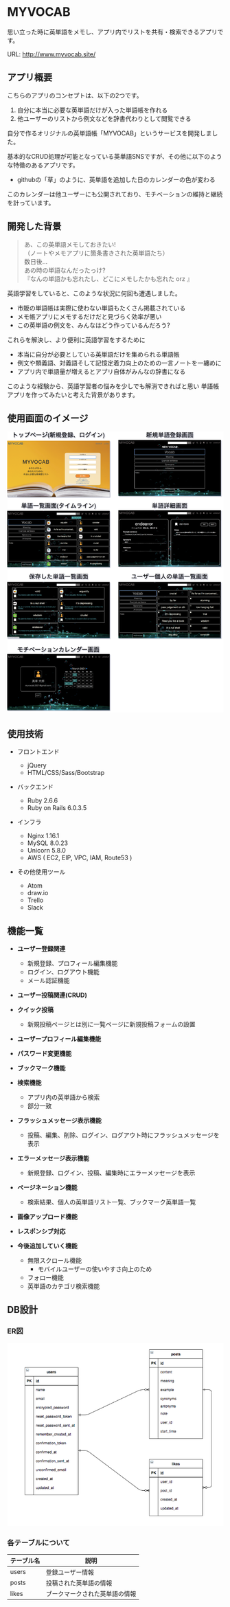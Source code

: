 # MYVOCAB

思い立った時に英単語をメモし、アプリ内でリストを共有・検索できるアプリです。

URL: http://www.myvocab.site/

## アプリ概要

こちらのアプリのコンセプトは、以下の2つです。

1. 自分に本当に必要な英単語だけが入った単語帳を作れる
2. 他ユーザーのリストから例文などを辞書代わりとして閲覧できる

自分で作るオリジナルの英単語帳「MYVOCAB」というサービスを開発しました。

基本的なCRUD処理が可能となっている英単語SNSですが、その他に以下のような特徴のあるアプリです。

- githubの「草」のように、英単語を追加した日のカレンダーの色が変わる

このカレンダーは他ユーザーにも公開されており、モチベーションの維持と継続を計っています。

## 開発した背景

> あ、この英単語メモしておきたい! <br>
（ノートやメモアプリに箇条書きされた英単語たち） <br>
 数日後... <br>
 あの時の単語なんだったっけ? <br>
 『なんの単語かも忘れたし、どこにメモしたかも忘れた orz 』

 英語学習をしていると、このような状況に何回も遭遇しました。

 - 市販の単語帳は実際に使わない単語もたくさん掲載されている
 - メモ帳アプリにメモするだけだと見づらく効率が悪い
 - この英単語の例文を、みんなはどう作っているんだろう?

これらを解決し、より便利に英語学習をするために

 - 本当に自分が必要としている英単語だけを集められる単語帳
 - 例文や類義語、対義語そして記憶定着力向上のための一言ノートを一纏めに
 - アプリ内で単語量が増えるとアプリ自体がみんなの辞書になる

このような経験から、英語学習者の悩みを少しでも解消できればと思い
単語帳アプリを作ってみたいと考えた背景があります。

## 使用画面のイメージ

![description_Image](app/assets/images/readme_image.png)

## 使用技術

- フロントエンド
  - jQuery
  - HTML/CSS/Sass/Bootstrap

- バックエンド
  - Ruby 2.6.6
  - Ruby on Rails 6.0.3.5

- インフラ
  - Nginx 1.16.1
  - MySQL 8.0.23
  - Unicorn 5.8.0
  - AWS ( EC2, EIP, VPC, IAM, Route53 )

- その他使用ツール
  - Atom
  - draw.io
  - Trello
  - Slack

## 機能一覧

- **ユーザー登録関連**
  - 新規登録、プロフィール編集機能
  - ログイン、ログアウト機能
  - メール認証機能

- **ユーザー投稿関連(CRUD)**

- **クイック投稿**
  - 新規投稿ページとは別に一覧ページに新規投稿フォームの設置

- **ユーザープロフィール編集機能**

- **パスワード変更機能**

- **ブックマーク機能**

- **検索機能**
  - アプリ内の英単語から検索
  - 部分一致

- **フラッシュメッセージ表示機能**
  - 投稿、編集、削除、ログイン、ログアウト時にフラッシュメッセージを表示

- **エラーメッセージ表示機能**
  - 新規登録、ログイン、投稿、編集時にエラーメッセージを表示

- **ページネーション機能**
  - 検索結果、個人の英単語リスト一覧、ブックマーク英単語一覧

- **画像アップロード機能**

- **レスポンシブ対応**

- **今後追加していく機能**
  - 無限スクロール機能 <br>
    - モバイルユーザーの使いやすさ向上のため
  - フォロー機能
  - 英単語のカテゴリ検索機能

## DB設計

### ER図

![ER_Image](app/assets/images/er_image.png)

### 各テーブルについて

| テーブル名 | 説明 |
----|----
| users | 登録ユーザー情報 |
| posts | 投稿された英単語の情報 |
|likes|ブークマークされた英単語の情報|
